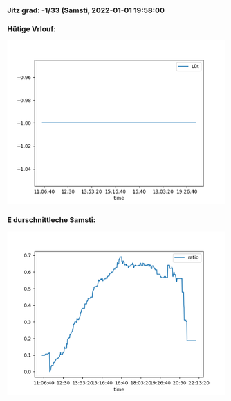 ### Jitz grad: -1/33 (Samsti, 2022-01-01 19:58:00

### Hütige Vrlouf:
![Graph](Today.png)

### E durschnittleche Samsti:
![Graph](Samsti.png)